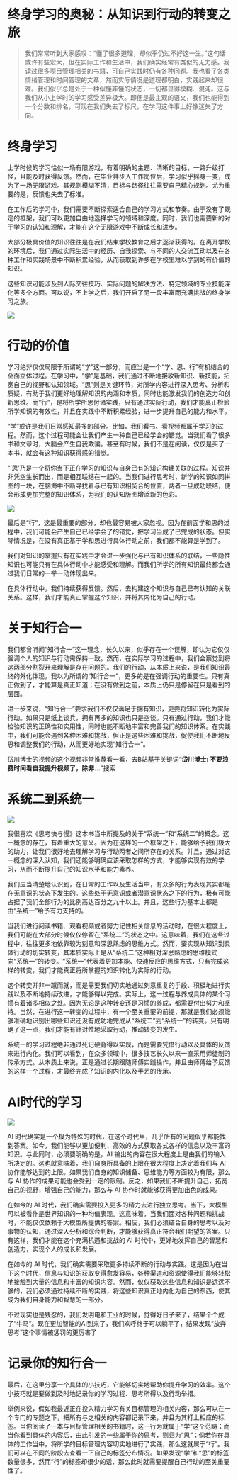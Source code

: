 # 终身学习的奥秘：从知识到行动的转变之旅

> 我们常常听到大家感叹：“懂了很多道理，却似乎仍过不好这一生。”这句话或许有些宏大，但在实际工作和生活中，我们确实经常有类似的无力感。我读过很多项目管理相关的书籍，可自己实践时仍有各种问题。我也看了各类情绪管理和时间管理的文章，然而实际情况是道理都明白，实践起来却很难。我们似乎总是处于一种似懂非懂的状态，一切都显得模糊、混沌。这与我们从小上学时的学习感受差异极大。即便是最主观的语文，我们也能得到一个分数和排名，可现在我们失去了标尺，在学习这件事上好像迷失了方向。
> 

# 终身学习

上学时候的学习恰似一场有限游戏，有着明确的主题、清晰的目标，一路升级打怪，且能及时获得反馈。然而，在毕业并步入工作岗位后，学习似乎摇身一变，成为了一场无限游戏。其规则模糊不清，目标与路径往往需要自己精心规划。尤为重要的是，反馈也失去了标准。

在工作后的学习中，我们需要不断探索适合自己的学习方式和节奏。由于没有了既定的框架，我们可以更加自由地选择学习的领域和深度。同时，我们也需要新的对于学习的认知和理解，才能在这个无限游戏中不断成长和进步。

大部分极具价值的知识往往是在我们结束学校教育之后才逐渐获得的。在离开学校的环境后，我们通过实际生活中的经历、自我探索、与不同的人交流互动以及在各种工作和实践场景中不断积累经验，从而获取到许多在学校里难以学到的有价值的知识。

这些知识可能涉及到人际交往技巧、实际问题的解决方法、特定领域的专业技能深化等多个方面。可以说，不上学之后，我们开启了另一段丰富而充满挑战的终身学习之旅。

![](https://my-image.askcheng.xyz/cheng-img/2024/10/bf521316d07c1526d986cb3b64dc1bec.png)

# 行动的价值

学习绝非仅仅局限于所谓的“学”这一部分，而应当是一个“学、思、行”有机结合的全面立体过程。在学习中，“学”是基础，我们通过不断地接收新知识、新技能，拓宽自己的视野和认知领域。“思”则是关键环节，对所学内容进行深入思考、分析和质疑，有助于我们更好地理解知识的内涵和本质，同时也能激发我们的创造力和创新思维。而“行”，是将所学所思付诸实践，只有通过实际行动，我们才能真正检验所学知识的有效性，并且在实践中不断积累经验，进一步提升自己的能力和水平。

“学”或许是我们日常感知最多的部分。比如，我们看书、看视频都属于学习的过程。然而，这个过程可能会让我们产生一种自己已经学会的错觉。当我们看了很多书和文章时，大脑会产生自我欺骗。甚至有时候，我们不是在阅读，仅仅是买了一本书，就会有这种知识获得感的错觉。

“‘思’乃是一个将你当下正在学习的知识与自身已有的知识构建关联的过程。知识并非凭空生长而出，而是相互联结在一起的。当我们进行思考时，新学的知识如同拼图的一块，在脑海中不断寻找着与已有知识相契合的位置，两者一旦成功联结，便会形成更加完整的知识体系，为我们的认知版图增添新的色彩。

![](https://my-image.askcheng.xyz/cheng-img/2024/10/a62dccc7c0099a36f310c179f618002a.png)

最后是“行”，这是最重要的部分，却也最容易被大家忽视。因为在前面学和思的过程中，我们可能会产生自己已经学会了的错觉，把学习当成了已完成的状态。但实际情况是，在没有真正基于学和思进行具体行动之前，我们都不能算是学到了。

我们对知识的掌握只有在实践中才会进一步强化与已有知识体系的联结，一些隐性知识也可能只有在具体行动中才能感受和理解。而我们所学的所有知识最终都会通过我们日常的一举一动体现出来。

在具体行动中，我们持续获得反馈。然后，去构建这个知识与自己已有认知的关联关系。这样，我们才能真正掌握这个知识，并将其内化为自己的行动。

# 关于知行合一

我们都曾听闻“知行合一”这一理念，长久以来，似乎存在一个误解，即认为它仅仅强调个人的知识与行动需保持一致。然而，在实际学习的过程中，我们会察觉到将这两部分割裂开来理解是存在问题的。我们的行动，从本质上来说，是我们知识最终的外化体现。我以为所谓的“知行合一”，更多的是在强调行动的重要性。只有真正做到了，才能算是真正知道；在没有做到之前，本质上仍只是停留在只是看到的层面。

进一步来说，“知行合一”要求我们不仅仅满足于拥有知识，更要将知识转化为实际行动。如果只是纸上谈兵，拥有再多的知识也只是空谈。只有通过行动，我们才能检验知识的正确性和实用性，同时也能不断地丰富和完善我们的知识体系。在实践中，我们可能会遇到各种困难和挑战，但正是这些困难和挑战，促使我们不断地反思和调整我们的行动，从而更好地实现“知行合一”。

岱川博士的视频的这个视频非常推荐看一看，去B站基于关键词“**岱川博士: 不要浪费时间看自我提升视频了，除非…**”搜索

# 系统二到系统一

![](https://my-image.askcheng.xyz/cheng-img/2024/10/24b2245f8154250de20b2a86aff12bdc.png)

我很喜欢《思考快与慢》这本书当中所提及的关于“系统一”和“系统二”的概念。这一概念的存在，有着重大的意义。因为在这样的一个框架之下，能够给予我们极大的助力，让我们很好地去理解学习与行动两者之间所存在的关系。并且，通过对这一概念的深入认知，我们还能够明确应该采取怎样的方式，才能够实现有效的学习，从而不断提升自己的知识水平和能力素养。

我们应当清楚地认识到，在日常的工作以及生活当中，有众多的行为表现其实都是在无意识的状态下发生的。这些处于无意识或者潜意识状态之下的行为，极有可能占据了我们全部行为的比例高达百分之九十以上。并且，这些行为基本上都是由“系统一”给予有力支持的。

当我们进行阅读书籍、观看视频或者努力记住相关信息的活动时，在很大程度上，我们可能在大部分时候仅仅停留在“系统二”的状态之中。这意味着，我们在这些过程中，往往更多地依靠较为刻意和深思熟虑的思维方式。然而，要实现从知识到具体行动的切实转变，其本质实际上是从“系统二”这种相对深思熟虑的思维模式向“系统一”的转变。“系统一”代表着更加本能、快速反应的思维方式，只有完成这样的转变，我们才能真正将所掌握的知识转化为实际的行动。

这个转变并非一蹴而就，而是需要我们切实地通过刻意重复的手段、积极地进行实践以及不断地持续改进，才能够得以完成。实际上，这一过程与养成具体的某个习惯有着诸多相似之处。因为无论是这种转变还是习惯的养成，都需要付出努力和坚持。当然，在进行这一转变的过程中，有一个至关重要的前提，那就是我们必须能够准确地识别出哪些知识还没有成功地完成从“系统二”到“系统一”的转变。只有明确了这一点，我们才能有针对性地采取行动，推动转变的发生。

系统一的学习过程绝非通过死记硬背得以实现，而是需要凭借行动以及具体的反馈来进行内化。我们可以看到，在众多领域中，很多技艺长久以来一直采用师徒制的传承方式。从本质上来说，正是通过长期跟随师傅实践操作，并且由师傅给予反馈的这样一个过程，才最终完成了知识的内化以及手艺的传承。

# AI时代的学习

![](https://my-image.askcheng.xyz/cheng-img/2024/10/ff69b8311f3709ef5238f00267a5890b.png)

AI 时代确实是一个极为特殊的时代，在这个时代里，几乎所有的问题似乎都能找到答案。如今，我们能够以更加便利、高效的方式获取各式各样的信息以及丰富的知识。与此同时，必须要明确的是，AI 输出的内容在很大程度上是由我们的输入所决定的。这也就意味着，我们自身所具备的上限在很大程度上决定着我们与 AI 协作能够达到的上限。如果我们自身的知识储备、思维能力等方面较为有限，那么与 AI 协作的成果可能也会受到一定的限制。反之，如果我们不断提升自己，拓宽自己的视野，增强自己的能力，那么与 AI 协作时就能够获得更加出色的成果。

在如今的 AI 时代，我们确实需要投入更多的精力去进行独立思考。当下，大模型可以被看作是世界知识的一种均值表现。这意味着，当我们面对各种问题和挑战时，不能仅仅依赖于大模型所提供的答案。相反，我们必须结合自身的思考以及对事物的认知，通过深入分析和综合判断，才能够获得真正符合我们期望的答案。只有这样，我们才能在这个充满机遇和挑战的 AI 时代中，更好地发挥自己的智慧和创造力，实现个人的成长和发展。

在如今的 AI 时代，我们确实需要采取更多持续不断的行动与实践。这是因为在当下这个时代，信息与知识的获取变得愈发容易，各种渠道和资源使得我们能够轻松地接触到大量的信息和丰富的知识内容。然而，仅仅获取这些信息和知识是远远不够的，我们必须通过持续不断的实践，将这些知识真正地内化为自己的东西，使其成为我们自身能力和智慧的一部分。

不过现实也是残忍的，我们发明电和工业的时候，觉得好日子来了，结果个个成了“牛马”。现在更加智能的AI到来了，我们欢呼终于可以躺平了，结果发现“放弃思考”这个事情被惩罚的更厉害了

# 记录你的知行合一

最后，在这里分享一个具体的小技巧，它能够切实地帮助你提升学习的效率。这个小技巧就是要做到及时地记录你的学习过程、思考所得以及行动举措。

举例来说，假如我最近正在投入精力学习有关目标管理的相关内容，那么可以在一个专门的专题之下，把所有与之相关的内容都记录下来，并且为其打上相应的标签。当你阅读了一本与目标管理相关的书籍时，这一行为就属于“学”这个范畴；而当你看到具体的内容后，由此引发的一些属于你的思考，则归为“思”；倘若你在具体的工作当中，将所学的目标管理内容切实地进行了实践，那么这就属于“行”。我们可以在不同的阶段去查看一下自己的标签分布情况。如果发现“学”和“思”的标签数量很多，然而“行”的标签却很少的话，那么此时就需要提醒自己行动的至关重要性了。